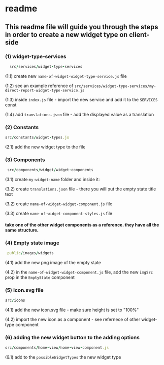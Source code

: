 
# readme

## This readme file will guide you through the steps in order to create a new widget type on client-side

### (1) widget-type-services 
```ruby
  src/services/widget-type-services
  ```
(1.1) create new `name-of-widget-widget-type-service.js` file 

(1.2) see an example reference of `src/services/widget-type-services/my-direct-report-widget-type-service.js` 

(1.3) inside `index.js` file - import the new service and add it to the `SERVICES` const

(1.4) add `translations.json` file - add the displayed value as a translation

### (2) Constants
```ruby
src/constants/widget-types.js
```
(2.1) add the new widget type to the file

### (3) Components
```ruby
 src/components/widget/widget-components
  ```
(3.1) create `my-widget-name` folder and inside it:

(3.2) create `translations.json` file - there you will put the empty state title text

(3.2) create `name-of-widget-widget-component.js` file

(3.3) create `name-of-widget-component-styles.js` file

#### take one of the other widget components as a reference. they have all the same structure.
### (4) Empty state image
```ruby
 public/images/widgets
  ```
(4.1) add the new png image of the empty state 

(4.2) in the `name-of-widget-widget-component.js` file,  add the new `imgSrc` prop in the `EmptyState` component

### (5) Icon.svg file
```ruby
src/icons
```

(4.1) add the new icon.svg file - make sure height is set to "100%"

(4.2) import the new icon as a component - see refernece of other widget-type component

### (6) adding the new widget button to the adding options  
```ruby
src/components/home-view/home-view-component.js
```
(6.1) add to the `possibleWidgetTypes` the new widget type

